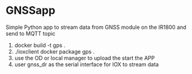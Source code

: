 # GNSSapp

Simple Python app to stream data from GNSS module on the IR1800 and send to MQTT topic 

1. docker build -t gps .
2. ./ioxclient docker package gps .
3. use the OD or local manager to upload the start the APP
4. user gnss_dr as the serial interface for IOX to stream data

